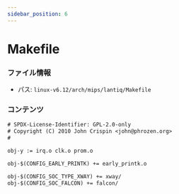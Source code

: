 ```yaml
---
sidebar_position: 6
---
```

# Makefile

### ファイル情報

- パス: `linux-v6.12/arch/mips/lantiq/Makefile`

### コンテンツ

```txt
# SPDX-License-Identifier: GPL-2.0-only
# Copyright (C) 2010 John Crispin <john@phrozen.org>
#

obj-y := irq.o clk.o prom.o

obj-$(CONFIG_EARLY_PRINTK) += early_printk.o

obj-$(CONFIG_SOC_TYPE_XWAY) += xway/
obj-$(CONFIG_SOC_FALCON) += falcon/

```
